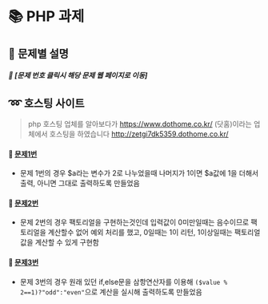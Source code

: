 # :books: PHP 과제 
## :open_file_folder: 문제별 설명
##### :loudspeaker: [문제 번호 클릭시 해당 문제 웹 페이지로 이동]

## :loop: 호스팅 사이트 
> php 호스팅 업체를 알아보다가 https://www.dothome.co.kr/ (닷홈)이라는 업체에서 호스팅을 하였습니다
> http://zetgi7dk5359.dothome.co.kr/

#### :pushpin: <a href = "http://zetgi7dk5359.dothome.co.kr/10th_week/문제1번.php">문제1번</a>

* 문제 1번의 경우 &#36;a라는 변수가 2로 나누었을때 나머지가 1이면 &#36;a값에 1을 더해서 출력, 아니면 그대로 출력하도록 만들었음

#### :pushpin: <a href = "http://zetgi7dk5359.dothome.co.kr/10th_week/문제2번.php">문제2번</a>

* 문제 2번의 경우 팩토리얼을 구현하는것인데 입력값이 0미만일때는 음수이므로 팩토리얼을 계산할수 없어 예외 처리를 했고, 0일때는 1이 리턴, 1이상일때는 팩토리얼 값을 계산할 수 있게 구현함

#### :pushpin: <a href = "http://zetgi7dk5359.dothome.co.kr/10th_week/문제3번.php">문제3번</a>

* 문제 3번의 경우 원래 있던 if,else문을 삼항연산자를 이용해 ```($value % 2==1)?"odd":"even"```으로 계산을 실시해 출력하도록 만들었음
